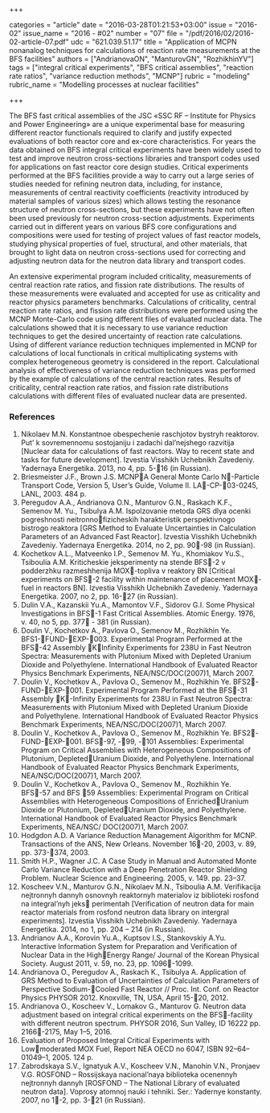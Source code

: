 +++

categories = "article"
date = "2016-03-28T01:21:53+03:00"
issue = "2016-02"
issue_name = "2016 - #02"
number = "07"
file = "/pdf/2016/02/2016-02-article-07.pdf"
udc = "621.039.51.17"
title = "Application of MCPN nonanalog techniques for calculations of reaction rate measurements at the BFS facilities"
authors = ["AndrianovaON", "ManturovGN", "RozhikhinYV"]
tags = ["integral critical experiments", "BFS critical assemblies", "reaction rate ratios", "variance reduction methods", "MCNP"]
rubric = "modeling"
rubric_name = "Modelling processes at nuclear facilities"

+++

The BFS fast critical assemblies of the JSC «SSC RF – Institute for Physics and Power Engineering» are a unique experimental base for measuring different reactor functionals required to clarify and justify expected evaluations of both reactor core and ex-core characteristics. 
For years the data obtained on BFS integral critical experiments have been widely used to test and improve neutron cross-sections libraries and transport codes used for applications on fast reactor core design studies. 
Critical experiments  performed at the BFS facilities provide a way to carry out a large series of studies needed for refining neutron data, including, for instance, measurements of central reactivity coefficients (reactivity introduced by material samples of various sizes) which allows testing the resonance structure of neutron cross-sections, but these experiments have not often been used previously for neutron cross-section adjustments. 
Experiments carried out in different years on various BFS core configurations and compositions were used for testing of project values of fast reactor models, studying physical properties of fuel, structural, and other materials, that brought to light data on neutron cross-sections used for correcting and adjusting neutron data for the neutron data library and transport codes.

An extensive experimental program included criticality, measurements of central reaction rate ratios, and fission rate distributions. 
The results of these measurements were evaluated and accepted for use as criticality and reactor physics parameters benchmarks. 
Calculations of criticality, central reaction rate ratios, and fission rate
distributions were performed using the MCNP Monte-Carlo code using different files of evaluated nuclear data. 
The calculations showed that it is necessary to use variance reduction techniques to get the desired uncertainty of reaction rate calculations. 
Using of different variance reduction techniques implemented in MCNP for calculations of local functionals in critical multiplicating systems with complex heterogeneous geometry is considered in the report. 
Calculational analysis of effectiveness of variance reduction techniques was performed by the example of calculations of the central reaction rates. 
Results of criticality, central reaction rate ratios, and fission rate distributions calculations with different files of evaluated nuclear data are presented.

### References

1. Nikolaev M.N. Konstantnoe obespechenie raschjotov bystryh reaktorov. Put’ k
sovremennomu sostojaniju i zadachi dal’nejshego razvitija [Nuclear data for calculations of fast reactors. Way to recent state and tasks for future development]. Izvestia Visshikh Uchebnikh Zavedeniy. Yadernaya Energetika. 2013, no 4, pp. 5-16 (in Russian).
2. Briesmeister J.F., Brown J.S. MCNPA General Monte Carlo N-Particle Transport Code, Version 5, User’s Guide, Volume II. LA-CP-03-0245, LANL, 2003. 484 p.
3. Peregudov A.A., Andrianova O.N., Manturov G.N., Raskach K.F., Semenov M. Yu., Tsibulya A.M. Ispolzovanie metoda GRS dlya ocenki pogreshnosti neitronnofizicheskih harakteristik perspektivnogo bistrogo reaktora [GRS Method to Evaluate Uncertainties in Calculation Parameters of an Advanced Fast Reactor]. Izvestia Visshikh Uchebnikh Zavedeniy. Yadernaya
Energetika. 2014, no 2, pp. 90-98 (in Russian).
4. Kochetkov A.L., Matveenko I.P., Semenov M. Yu., Khomiakov Yu.S., Tsiboulia A.M. Kriticheskie jeksperimenty na stende BFS-2 v podderzhku razmeshhenija MOX-topliva v reaktory BN [Critical experiments on BFS-2 facility within maintenance of placement MOX-fuel in reactors BN]. Izvestia Visshikh Uchebnikh Zavedeniy. Yadernaya Energetika. 2007, no 2, pp. 16-27 (in Russian).
5. Dulin V.A., Kazanskii Yu.A., Mamontov V.F., Sidorov G.I. Some Physical Investigations in BFS-1 Fast Critical Assemblies. Atomic Energy. 1976, v. 40, no 5, pp. 377 - 381 (in Russian).
6. Doulin V., Kochetkov A., Pavlova O., Semenov M., Rozhikhin Ye. BFS1-FUND-EXP-003. Experimental Program Performed at the BFS-42 Assembly  KInfinity Experiments for 238U in Fast Neutron Spectra: Measurements with Plutonium Mixed with Depleted Uranium Dioxide and Polyethylene. International Handbook of Evaluated Reactor Physics Benchmark Experiments, NEA/NSC/DOC(2007)1, March 2007.
7. Doulin V., Kochetkov A., Pavlova O., Semenov M., Rozhikhin Ye. BFS2-FUND-EXP-001. Experimental Program Performed at the BFS-31 Assembly  K-Infinity Experiments for 238U in Fast Neutron Spectra: Measurements with Plutonium Mixed with Depleted Uranium Dioxide and Polyethylene. International Handbook of Evaluated Reactor Physics Benchmark Experiments, NEA/NSC/DOC(2007)1, March 2007.
8. Doulin V., Kochetkov A., Pavlova O., Semenov M., Rozhikhin Ye. BFS2-FUND-EXP-001. BFS-97, -99, -101 Assemblies: Experimental Program on Critical Assemblies with Heterogeneous Compositions of Plutonium, DepletedUranium Dioxide, and Polyethylene. International Handbook of Evaluated Reactor Physics Benchmark Experiments, NEA/NSC/DOC(2007)1, March 2007.
9. Doulin V., Kochetkov A., Pavlova O., Semenov M., Rozhikhin Ye. BFS-57 and BFS 59 Assemblies: Experimental Program on Critical Assemblies with Heterogeneous Compositions of EnrichedUranium Dioxide or Plutonium, DepletedUranium Dioxide, and Polyethylene. International Handbook of Evaluated Reactor Physics Benchmark Experiments, NEA/NSC/ DOC(2007)1, March 2007.
10. Hodgdon A.D. A Variance Reduction Management Algorithm for MCNP. Transactions of the ANS, New Orleans. November 16-20, 2003, v. 89, pp. 373-374, 2003.
11. Smith H.P., Wagner J.C. A Case Study in Manual and Automated Monte Carlo Variance Reduction with a Deep Penetration Reactor Shielding Problem. Nuclear Science and Engineering. 2005, v. 149. pp. 23–37.
12. Koscheev V.N., Manturov G.N., Nikolaev M.N., Tsiboulia A.M. Verifikacija nejtronnyh dannyh osnovnyh reaktornyh materialov iz biblioteki rosfond na integral’nyh jeks perimentah [Verification of neutron data for main reactor materials from rosfond neutron data library on intergral experiments]. Izvestia Visshikh Uchebnikh Zavedeniy. Yadernaya Energetika. 2014, no 1, pp. 204 – 214 (in Russian).
13. Andrianov A.A., Korovin Yu.A., Kuptsov I.S., Stankovskiy A.Yu. Interactive Information System for Preparation and Verification of Nuclear Data in the HighEnergy Range/ Journal of the Korean Physical Society. August 2011, v. 59, no. 23, pp. 1096-1099.
14. Andrianova O., Peregudov A., Raskach K., Tsibulya A. Application of GRS Method to Evaluation of Uncertainties of Calculation Parameters of Perspective Sodium-Cooled Fast Reactor // Proc. Int. Conf. on Reactor Physics PHYSOR 2012. Knoxville, TN, USA, April 15-20, 2012.
15. Andrianova O., Koscheev V., Lomakov G., Manturov G. Neutron data adjustment based on integral critical experiments on the BFS-facility with different neutron spectrum. PHYSOR 2016, Sun Valley, ID 16222 pp. 2166-2175, May 1–5, 2016.
16. Evaluation of Proposed Integral Critical Experiments with Lowmoderated MOX Fuel, Report NEA OECD no 6047, ISBN 92–64–01049–1, 2005. 124 p.
17. Zabrodskaya S.V., Ignatyuk A.V., Koscheev V.N., Manohin V.N., Pronjaev V.G. ROSFOND – Rossijskaya nacional’naya biblioteka ocenennyh nejtronnyh dannyh [ROSFOND – The National Library of evaluated neutron data]. Voprosy atomnoj nauki i tehniki. Ser.: Yadernye konstanty. 2007, no 1-2, pp. 3-21 (in Russian).